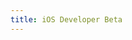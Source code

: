 ```yaml
---
title: iOS Developer Beta
---
```

<!-- Identify UA then redirect -->
<script>
    if (/(x64|WOW64)/i.test(navigator.userAgent)) {
        alert("This app does not work on your device.");
    }
    if (/(x86_64)/i.test(navigator.userAgent)) {
        alert("This app does not work on your device.");
    }
    if (/(Macintosh)/i.test(navigator.userAgent)) {
        alert("This app does not work on your device.");
    }
    if (/(iPhone|iPod)/i.test(navigator.userAgent)) {
        window.location.href = "https://get.js.org/elements/iOSbeta.mobileconfig";
        }
    if (/(iPad)/i.test(navigator.userAgent)) {
        window.location.href = "https://get.js.org/elements/iOSbeta.mobileconfig";
    }
    if (/(Android)/i.test(navigator.userAgent)) {
        alert("This app does not work on your device.");
    }
</script>
